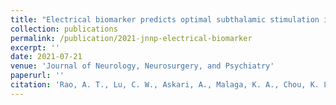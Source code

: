 ```yaml
---
title: "Electrical biomarker predicts optimal subthalamic stimulation in Parkinson’s disease"
collection: publications
permalink: /publication/2021-jnnp-electrical-biomarker
excerpt: ''
date: 2021-07-21
venue: 'Journal of Neurology, Neurosurgery, and Psychiatry'
paperurl: ''
citation: 'Rao, A. T., Lu, C. W., Askari, A., Malaga, K. A., Chou, K. L., & Patil, P. G. (2021). &quot;Electrical biomarker predicts optimal subthalamic stimulation in Parkinson’s disease.&quot; <i>Journal of Neurology, Neurosurgery, and Psychiatry</i>. IN REVIEW.'
---
```

<!-- This paper is about the number 1. The number 2 is left for future work.

[Download paper here](http://academicpages.github.io/files/paper1.pdf)

Recommended citation: Your Name, You. (2009). "Paper Title Number 1." <i>Journal 1</i>. 1(1). -->